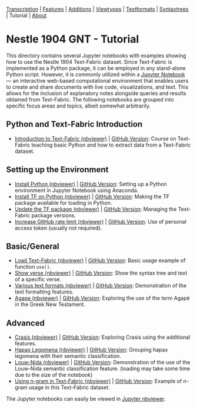 <a name="start"></a>
<div class="hidden-content">
<a href="../transcription.md">Transcription</a> | <a href="../features/README.md#start">Features</a> | <a href="../additions/README.md#start">Additions</a> | <a href="../viewtypes.md#start">Viewtypes</a> | <a href="../textformats.md#start">Textformats</a> |  <a href="../syntaxtrees.md#start">Syntaxtrees</a> | Tutorial | <a href="../about.md#start">About</a>
</div>

# Nestle 1904 GNT - Tutorial

This directory contains several Jupyter notebooks with examples showing how to use the Nestle 1904 Text-Fabric dataset. Since Text-Fabric is implemented as a Python package, it can be employed in any stand-alone Python script. However, it is commonly utilized within a [Jupyter Notebook](https://jupyter.org) — an interactive web-based computational environment that enables users to create and share documents with live code, visualizations, and text. This allows for the inclusion of explanatory notes alongside queries and results obtained from Text-Fabric. The following notebooks are grouped into specific focus areas and topics, albeit somewhat arbitrarily.

## Python and Text-Fabric Introduction

<ul>
    <li>
        <a href="https://nbviewer.org/github/ETCBC/Tutorials/blob/master/Text-Fabric-Tutorial_Python_TF.ipynb" target="_blank">Introduction to Text-Fabric (nbviewer)</a> | 
        <a href="https://github.com/ETCBC/Tutorials/blob/master/Text-Fabric-Tutorial_Python_TF.ipynb" target="_blank">GitHub Version</a>: Course on Text-Fabric teaching basic Python and how to extract data from a Text-Fabric dataset.
    </li>
</ul>

## Setting up the Environment

<ul>
    <li>
        <a href="https://nbviewer.org/github/CenterBLC/N1904/tree/main/docs/tutorial/Install_Python.ipynb" target="_blank">Install Python (nbviewer)</a> | 
        <a href="https://github.com/CenterBLC/N1904/blob/main/docs/tutorial/Install_Python.ipynb" target="_blank">GitHub Version</a>: Setting up a Python environment in Jupyter Notebook using Anaconda.
    </li>
    <li>
        <a href="https://nbviewer.org/github/CenterBLC/N1904/tree/main/docs/tutorial/Install_Text-Fabric.ipynb" target="_blank">Install TF on Python (nbviewer)</a> | 
        <a href="https://github.com/CenterBLC/N1904/blob/main/docs/tutorial/Install_Text-Fabric.ipynb" target="_blank">GitHub Version</a>: Making the TF package available for loading in Python.
    </li>
    <li>
        <a href="https://nbviewer.org/github/CenterBLC/N1904/tree/main/docs/tutorial/Update_Text-Fabric.ipynb" target="_blank">Update the TF package (nbviewer)</a> | 
        <a href="https://github.com/CenterBLC/N1904/blob/main/docs/tutorial/Update_Text-Fabric.ipynb" target="_blank">GitHub Version</a>: Managing the Text-Fabric package versions.
    </li>
    <li>
        <a href="https://nbviewer.org/github/CenterBLC/N1904/tree/main/docs/tutorial/Increase_GitHub_rate_limit.ipynb" target="_blank">Increase GitHub rate limit (nbviewer)</a> | 
        <a href="https://github.com/CenterBLC/N1904/blob/main/docs/tutorial/Increase_GitHub_rate_limit.ipynb" target="_blank">GitHub Version</a>: Use of personal access token (usually not required).
    </li>
</ul>

## Basic/General

<ul>
    <li>
        <a href="https://nbviewer.org/github/CenterBLC/N1904/tree/main/docs/tutorial/Load_the_Text-Fabric_dataset.ipynb" target="_blank">Load Text-Fabric (nbviewer)</a> | 
        <a href="https://github.com/CenterBLC/N1904/blob/main/docs/tutorial/Load_the_Text-Fabric_dataset.ipynb" target="_blank">GitHub Version</a>: Basic usage example of function <code>use()</code>.
    </li>
    <li>
        <a href="https://nbviewer.org/github/CenterBLC/N1904/tree/main/docs/tutorial/print_verse.ipynb" target="_blank">Show verse (nbviewer)</a> | 
        <a href="https://github.com/CenterBLC/N1904/blob/main/docs/tutorial/print_verse.ipynb" target="_blank">GitHub Version</a>: Show the syntax tree and text of a specific verse.
    </li>   
    <li>
        <a href="https://nbviewer.org/github/CenterBLC/N1904/tree/main/docs/tutorial/various_text_formats.ipynb" target="_blank">Various text formats (nbviewer)</a> | 
        <a href="https://github.com/CenterBLC/N1904/blob/main/docs/tutorial/various_text_formats.ipynb" target="_blank">GitHub Version</a>: Demonstration of the text formatting features.
    </li>
    <li>
        <a href="https://nbviewer.org/github/CenterBLC/N1904/tree/main/docs/tutorial/Agape.ipynb" target="_blank">Agape (nbviewer)</a> | 
        <a href="https://github.com/CenterBLC/N1904/blob/main/docs/tutorial/Agape.ipynb" target="_blank">GitHub Version</a>: Exploring the use of the term Agapé in the Greek New Testament.
    </li>
</ul>

## Advanced

<ul>
    <li>
        <a href="https://nbviewer.org/github/CenterBLC/N1904/tree/main/docs/tutorial/crasis.ipynb" target="_blank">Crasis (nbviewer)</a> | 
        <a href="https://github.com/CenterBLC/N1904/blob/main/docs/tutorial/crasis.ipynb" target="_blank">GitHub Version</a>: Exploring Crasis using the additional features.
    </li>
    <li>
        <a href="https://nbviewer.org/github/CenterBLC/N1904/tree/main/docs/tutorial/hapax_legomena.ipynb" target="_blank">Hapax Legomena (nbviewer)</a> | 
        <a href="https://github.com/CenterBLC/N1904/blob/main/docs/tutorial/hapax_legomena.ipynb" target="_blank">GitHub Version</a>: Grouping hapax legomena with their semantic classification.
    </li>
    <li>
        <a href="https://nbviewer.org/github/CenterBLC/N1904/tree/main/docs/tutorial/louw-nida.ipynb" target="_blank">Louw-Nida (nbviewer)</a> | 
        <a href="https://github.com/CenterBLC/N1904/blob/main/docs/tutorial/louw-nida.ipynb" target="_blank">GitHub Version</a>: Demonstration of the use of the Louw-Nida semantic classification feature. (loading may take some time due to the size of the notebook)
    </li>
    <li>
        <a href="https://nbviewer.org/github/CenterBLC/N1904/tree/main/docs/tutorial/using_n-gram_in_text-fabric.ipynb" target="_blank">Using n-gram in Text-Fabric (nbviewer)</a> | 
        <a href="https://github.com/CenterBLC/N1904/blob/main/docs/tutorial/using_n-gram_in_text-fabric.ipynb" target="_blank">GitHub Version</a>: Example of n-gram usage in this Text-Fabric dataset.
    </li>
</ul>

The Jupyter notebooks can easily be viewed in [Jupyter nbviewer](https://nbviewer.org/github/CenterBLC/N1904/tree/main/docs/tutorial/).

